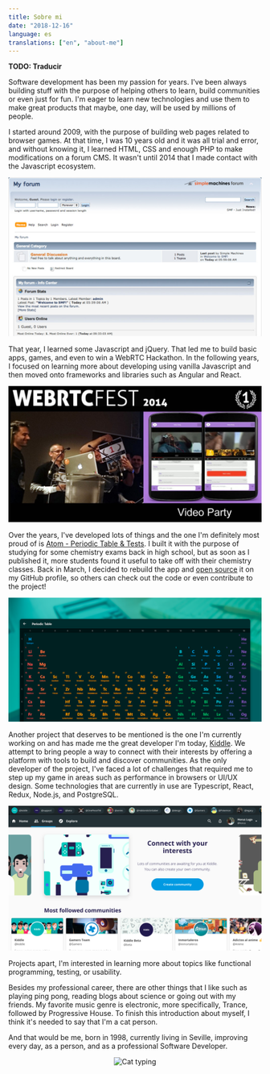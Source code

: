 ```yaml
---
title: Sobre mi
date: "2018-12-16"
language: es
translations: ["en", "about-me"]
---
```


**TODO: Traducir**

Software development has been my passion for years. I've been always building stuff with the purpose of helping others to learn, build communities or even just for fun. I'm eager to learn new technologies and use them to make great products that maybe, one day, will be used by millions of
people.

I started around 2009, with the purpose of building web pages related to browser games. At that time, I was 10 years old and it was all trial and error, and without knowing it, I learned HTML, CSS and enough PHP to make modifications on a forum CMS. It wasn't until 2014 that I made contact with the Javascript ecosystem. 

![SMF - The forum CMS I used to work with](./smf.jpg "SMF - The forum CMS I used to work with")

That year, I learned some Javascript and jQuery. That led me to build basic apps, games, and even to win a WebRTC Hackathon. In the following years, I focused on learning more about developing using vanilla Javascript and then moved onto frameworks and libraries such as Angular and React.

![WebRTCFest 2014](./webrtcfest2014.jpg "WebRTCFest 2014 - First Prize")

Over the years, I've developed lots of things and the one I'm definitely most proud of is [Atom - Periodic Table & Tests](https://atom.horuslugo.com). I built it with the purpose of studying for some chemistry exams back in high school, but as soon as I published it, more students found it useful to take off with their chemistry classes. Back in March, I decided to rebuild the app and [open source](https://github.com/HorusGoul/atom-pwa) it on my GitHub profile, so others can check out the code or even contribute to the project!

![Atom - Periodic Table & Tests](./atom.png "Atom - Periodic Table & Tests")

Another project that deserves to be mentioned is the one I'm currently working on and has made me the great developer I'm today, [Kiddle](https://kiddle.xyz). We attempt to bring people a way to connect with their interests by offering a platform with tools to build and discover communities. As the only developer of the project, I've faced a lot of challenges that required me to step up my game in areas such as performance in browsers or UI/UX design. Some technologies that are currently in use are Typescript, React, Redux, Node.js, and PostgreSQL.

![Kiddle](./kiddle.png "Kiddle")

Projects apart, I'm interested in learning more about topics like functional programming, testing, or usability.

Besides my professional career, there are other things that I like such as playing ping pong, reading blogs about science or going out with my friends. My favorite music genre is electronic, more specifically, Trance, followed by Progressive House. To finish this introduction about myself, I think it's needed to say that I'm a cat person.

And that would be me, born in 1998, currently living in Seville, improving every day, as a person, and as a professional Software Developer.

<center>
  <img src="https://media2.giphy.com/media/JIX9t2j0ZTN9S/giphy.gif?cid=3640f6095c15a061564c32366f0ebd18" height="300" alt="Cat typing" title="Cat typing" />
</center>